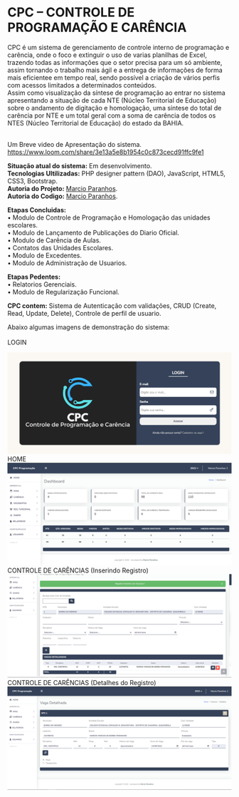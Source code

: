 # CPC – CONTROLE DE PROGRAMAÇÃO E CARÊNCIA

CPC é um sistema de gerenciamento de controle interno de programação e carência, onde o foco e extinguir o uso de varias planilhas de Excel,
trazendo todas as informações que o setor precisa para um só ambiente, assim tornando o trabalho mais ágil e a entrega de informações de forma mais eficientee em tempo real,
sendo possível a criação de vários perfis com acessos limitados a determinados conteúdos.<br>
Assim como visualização da síntese de programação ao entrar no sistema apresentando a situação de cada NTE (Núcleo Territorial de Educação) sobre o andamento de digitação e homologação,
uma síntese do total de carência por NTE e um total geral com a soma de carência de todos os NTES (Núcleo Territorial de Educação) do estado da BAHIA.<br><br>

Um Breve video de Apresentação do sistema. <br>
https://www.loom.com/share/3e13a5e8b1954c0c873cecd91ffc9fe1


<strong>Situação atual do sistema:</strong> Em desenvolvimento.<br>
<strong>Tecnologias Ultilizadas:</strong> PHP designer pattern (DAO), JavaScript, HTML5, CSS3, Bootstrap.<br>
<strong>Autoria do Projeto:</strong> <a target="_blank" href="https://marcioparanhos.github.io/Portifolio/">Marcio Paranhos</a>.<br>
<strong>Autoria do Codigo:</strong> <a target="_blank" href="https://marcioparanhos.github.io/Portifolio/">Marcio Paranhos</a>.<br>

<strong>Etapas Concluidas:</strong><br>
• Modulo de Controle de Programação e Homologação das unidades escolares.<br>
• Modulo de Lançamento de Publicações do Diario Oficial.<br>
• Modulo de Carência de Aulas.<br>
• Contatos das Unidades Escolares.<br>
• Modulo de Excedentes.<br>
• Modulo de Administração de Usuarios.<br>

<strong>Etapas Pedentes:</strong><br>
• Relatorios Gerenciais.<br>
• Modulo de Regularização Funcional.<br>


<strong>CPC contem:</strong> Sistema de Autenticação com validações, CRUD (Create, Read, Update, Delete), Controle de perfil de usuario.

Abaixo algumas imagens de demonstração do sistema:<br><br>
LOGIN
<div align="center">
<img src="https://github.com/MarcioParanhos/CPC---Controle-de-programa--o/blob/master/assets/img/screenshot/CPC.png?raw=true" />
</div>
HOME
<div align="center">
<img src="https://github.com/MarcioParanhos/CPC---Controle-de-programa--o/blob/master/assets/img/screenshot/Home%20Usuario%20Autenticado.png?raw=true" />
</div>
CONTROLE DE CARÊNCIAS (Inserindo Registro)
<div align="center">
<img src="https://github.com/MarcioParanhos/CPC---Controle-de-programa--o/blob/master/assets/img/screenshot/Registro%20inserido.png?raw=true" />
</div>
CONTROLE DE CARÊNCIAS (Detalhes do Registro)
<div align="center">
<img src="https://github.com/MarcioParanhos/CPC---Controle-de-programa--o/blob/master/assets/img/screenshot/Modificar%20Carencia%20inserida.png?raw=true" />
</div>